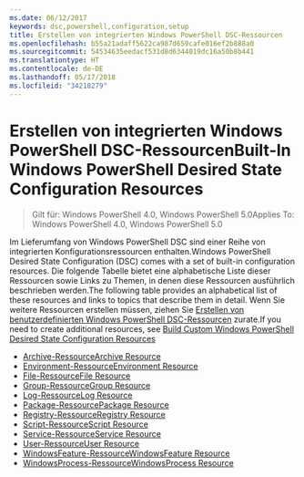 ```yaml
---
ms.date: 06/12/2017
keywords: dsc,powershell,configuration,setup
title: Erstellen von integrierten Windows PowerShell DSC-Ressourcen
ms.openlocfilehash: b55a21adaff5622ca987d659cafe016ef2b888a0
ms.sourcegitcommit: 54534635eedacf531d8d6344019dc16a50b8b441
ms.translationtype: HT
ms.contentlocale: de-DE
ms.lasthandoff: 05/17/2018
ms.locfileid: "34218279"
---
```

# <a name="built-in-windows-powershell-desired-state-configuration-resources"></a><span data-ttu-id="3f935-103">Erstellen von integrierten Windows PowerShell DSC-Ressourcen</span><span class="sxs-lookup"><span data-stu-id="3f935-103">Built-In Windows PowerShell Desired State Configuration Resources</span></span>

> <span data-ttu-id="3f935-104">Gilt für: Windows PowerShell 4.0, Windows PowerShell 5.0</span><span class="sxs-lookup"><span data-stu-id="3f935-104">Applies To: Windows PowerShell 4.0, Windows PowerShell 5.0</span></span>

<span data-ttu-id="3f935-105">Im Lieferumfang von Windows PowerShell DSC sind einer Reihe von integrierten Konfigurationsressourcen enthalten.</span><span class="sxs-lookup"><span data-stu-id="3f935-105">Windows PowerShell Desired State Configuration (DSC) comes with a set of built-in configuration resources.</span></span> <span data-ttu-id="3f935-106">Die folgende Tabelle bietet eine alphabetische Liste dieser Ressourcen sowie Links zu Themen, in denen diese Ressourcen ausführlich beschrieben werden.</span><span class="sxs-lookup"><span data-stu-id="3f935-106">The following table provides an alphabetical list of these resources and links to topics that describe them in detail.</span></span> <span data-ttu-id="3f935-107">Wenn Sie weitere Ressourcen erstellen müssen, ziehen Sie [Erstellen von benutzerdefinierten Windows PowerShell DSC-Ressourcen](authoringResource.md) zurate.</span><span class="sxs-lookup"><span data-stu-id="3f935-107">If you need to create additional resources, see [Build Custom Windows PowerShell Desired State Configuration Resources](authoringResource.md)</span></span>

* [<span data-ttu-id="3f935-108">Archive-Ressource</span><span class="sxs-lookup"><span data-stu-id="3f935-108">Archive Resource</span></span>](archiveResource.md)
* [<span data-ttu-id="3f935-109">Environment-Ressource</span><span class="sxs-lookup"><span data-stu-id="3f935-109">Environment Resource</span></span>](environmentResource.md)
* [<span data-ttu-id="3f935-110">File-Ressource</span><span class="sxs-lookup"><span data-stu-id="3f935-110">File Resource</span></span>](fileResource.md)
* [<span data-ttu-id="3f935-111">Group-Ressource</span><span class="sxs-lookup"><span data-stu-id="3f935-111">Group Resource</span></span>](groupResource.md)
* [<span data-ttu-id="3f935-112">Log-Ressource</span><span class="sxs-lookup"><span data-stu-id="3f935-112">Log Resource</span></span>](logResource.md)
* [<span data-ttu-id="3f935-113">Package-Ressource</span><span class="sxs-lookup"><span data-stu-id="3f935-113">Package Resource</span></span>](packageResource.md)
* [<span data-ttu-id="3f935-114">Registry-Ressource</span><span class="sxs-lookup"><span data-stu-id="3f935-114">Registry Resource</span></span>](registryResource.md)
* [<span data-ttu-id="3f935-115">Script-Ressource</span><span class="sxs-lookup"><span data-stu-id="3f935-115">Script Resource</span></span>](scriptResource.md)
* [<span data-ttu-id="3f935-116">Service-Ressource</span><span class="sxs-lookup"><span data-stu-id="3f935-116">Service Resource</span></span>](serviceResource.md)
* [<span data-ttu-id="3f935-117">User-Ressource</span><span class="sxs-lookup"><span data-stu-id="3f935-117">User Resource</span></span>](userResource.md)
* [<span data-ttu-id="3f935-118">WindowsFeature-Ressource</span><span class="sxs-lookup"><span data-stu-id="3f935-118">WindowsFeature Resource</span></span>](windowsfeatureResource.md)
* [<span data-ttu-id="3f935-119">WindowsProcess-Ressource</span><span class="sxs-lookup"><span data-stu-id="3f935-119">WindowsProcess Resource</span></span>](windowsProcessResource.md)
